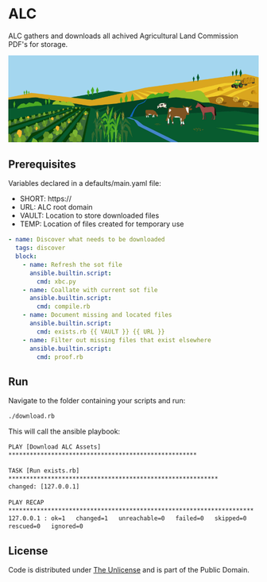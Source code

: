 # ALC

ALC gathers and downloads all achived Agricultural Land Commission PDF's for storage.

![ALC](alc.webp)

## Prerequisites

Variables declared in a defaults/main.yaml file:

- SHORT: https://
- URL: ALC root domain
- VAULT: Location to store downloaded files
- TEMP: Location of files created for temporary use

```yaml
- name: Discover what needs to be downloaded
  tags: discover
  block:
    - name: Refresh the sot file
      ansible.builtin.script:
        cmd: xbc.py
    - name: Coallate with current sot file
      ansible.builtin.script:
        cmd: compile.rb
    - name: Document missing and located files
      ansible.builtin.script:
        cmd: exists.rb {{ VAULT }} {{ URL }}
    - name: Filter out missing files that exist elsewhere
      ansible.builtin.script:
        cmd: proof.rb
```

## Run

Navigate to the folder containing your scripts and run:

```bash
./download.rb
```

This will call the ansible playbook:

```console
PLAY [Download ALC Assets] *****************************************************

TASK [Run exists.rb] ***********************************************************
changed: [127.0.0.1]

PLAY RECAP *********************************************************************
127.0.0.1 : ok=1   changed=1   unreachable=0   failed=0   skipped=0   rescued=0   ignored=0
```

## License

Code is distributed under [The Unlicense](https://github.com/farghul/free/blob/main/LICENSE.md) and is part of the Public Domain.